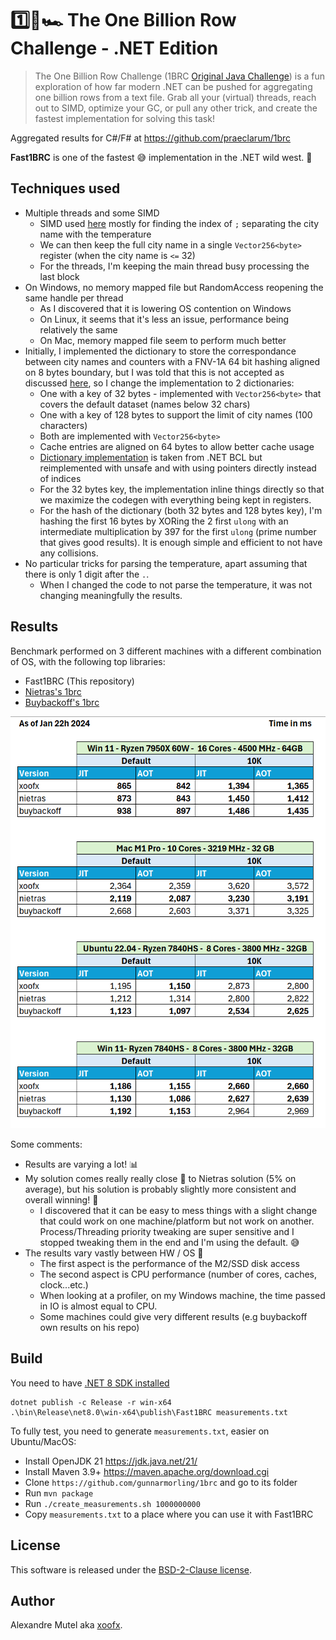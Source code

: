 # 1️⃣🐝🏎️ The One Billion Row Challenge - .NET Edition

> The One Billion Row Challenge (1BRC [Original Java Challenge](https://github.com/gunnarmorling/1brc)) is a fun exploration of how far modern .NET can be pushed for aggregating one billion rows from a text file.
> Grab all your (virtual) threads, reach out to SIMD, optimize your GC, or pull any other trick, and create the fastest implementation for solving this task!

Aggregated results for C#/F# at https://github.com/praeclarum/1brc

**Fast1BRC** is one of the fastest 😅 implementation in the .NET wild west. 🚀

## Techniques used

- Multiple threads and some SIMD
  - SIMD used [here](https://github.com/xoofx/Fast1BRC/blob/28589e047c4106357995d4bdb37b70d16f5184d7/Program.cs#L356-L388) mostly for finding the index of `;` separating the city name with the temperature
  - We can then keep the full city name in a single `Vector256<byte>` register (when the city name is `<=` 32)
  - For the threads, I'm keeping the main thread busy processing the last block
- On Windows, no memory mapped file but RandomAccess reopening the same handle per thread
  - As I discovered that it is lowering OS contention on Windows
  - On Linux, it seems that it's less an issue, performance being relatively the same
  - On Mac, memory mapped file seem to perform much better
- Initially, I implemented the dictionary to store the correspondance between city names and counters with a FNV-1A 64 bit hashing aligned on 8 bytes boundary, but I was told that this is not accepted as discussed [here](https://github.com/gunnarmorling/1brc/pull/186#issuecomment-1880132600), so I change the implementation to 2 dictionaries:
  - One with a key of 32 bytes - implemented with `Vector256<byte>` that covers the default dataset (names below 32 chars)
  - One with a key of 128 bytes to support the limit of city names (100 characters)
  - Both are implemented with `Vector256<byte>`
  - Cache entries are aligned on 64 bytes to allow better cache usage
  - [Dictionary implementation](https://github.com/xoofx/Fast1BRC/blob/28589e047c4106357995d4bdb37b70d16f5184d7/Program.cs#L889-L932) is taken from .NET BCL but reimplemented with unsafe and with using pointers directly instead of indices
  - For the 32 bytes key, the implementation inline things directly so that we maximize the codegen with everything being kept in registers.
  - For the hash of the dictionary (both 32 bytes and 128 bytes key), I'm hashing the first 16 bytes by XORing the 2 first `ulong` with an intermediate multiplication by 397 for the first `ulong` (prime number that gives good results). It is enough simple and efficient to not have any collisions.
- No particular tricks for parsing the temperature, apart assuming that there is only 1 digit after the `.`.
  - When I changed the code to not parse the temperature, it was not changing meaningfully the results.

## Results

Benchmark performed on 3 different machines with a different combination of OS, with the following top libraries:

- Fast1BRC (This repository)
- [Nietras's 1brc](https://github.com/nietras/1brc.cs)
- [Buybackoff's 1brc](https://github.com/buybackoff/1brc)


![Results](results.png)

Some comments:

- Results are varying a lot! 📊
- My solution comes really really close 🥈 to Nietras solution (5% on average), but his solution is probably slightly more consistent and overall winning! 🥇
  - I discovered that it can be easy to mess things with a slight change that could work on one machine/platform but not work on another. Process/Threading priority tweaking are super sensitive and I stopped tweaking them in the end and I'm using the default. 😅
- The results vary vastly between HW / OS 💾
  - The first aspect is the performance of the M2/SSD disk access
  - The second aspect is CPU performance (number of cores, caches, clock...etc.)
  - When looking at a profiler, on my Windows machine, the time passed in IO is almost equal to CPU.
  - Some machines could give very different results (e.g buybackoff own results on his repo)
  
## Build

You need to have [.NET 8 SDK installed](https://dotnet.microsoft.com/en-us/download/dotnet/8.0)

```
dotnet publish -c Release -r win-x64
.\bin\Release\net8.0\win-x64\publish\Fast1BRC measurements.txt
```

To fully test, you need to generate `measurements.txt`, easier on Ubuntu/MacOS:

- Install OpenJDK 21 https://jdk.java.net/21/
- Install Maven 3.9+ https://maven.apache.org/download.cgi
- Clone `https://github.com/gunnarmorling/1brc` and go to its folder
- Run `mvn package` 
- Run `./create_measurements.sh 1000000000`
- Copy `measurements.txt` to a place where you can use it with Fast1BRC

## License

This software is released under the [BSD-2-Clause license](https://opensource.org/licenses/BSD-2-Clause). 

## Author

Alexandre Mutel aka [xoofx](https://xoofx.github.io).
